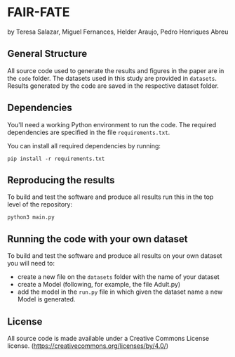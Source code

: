 # FAIR-FATE

by
Teresa Salazar,
Miguel Fernances,
Helder Araujo,
Pedro Henriques Abreu

## General Structure

All source code used to generate the results and figures in the paper are in
the `code` folder.
The datasets used in this study are provided in `datasets`.
Results generated by the code are saved in the respective dataset folder.

## Dependencies

You'll need a working Python environment to run the code.
The required dependencies are specified in the file `requirements.txt`.

You can install all required dependencies by running:

    pip install -r requirements.txt

## Reproducing the results

To build and test the software and produce all results run this in the top level of the repository:

    python3 main.py
    
## Running the code with your own dataset

To build and test the software and produce all results on your own dataset you will need to:

- create a new file on the `datasets` folder with the name of your dataset
- create a Model (following, for example, the file Adult.py)
- add the model in the `run.py` file in which given the dataset name a new Model is generated.

## License

All source code is made available under a Creative Commons License license. (https://creativecommons.org/licenses/by/4.0/)
